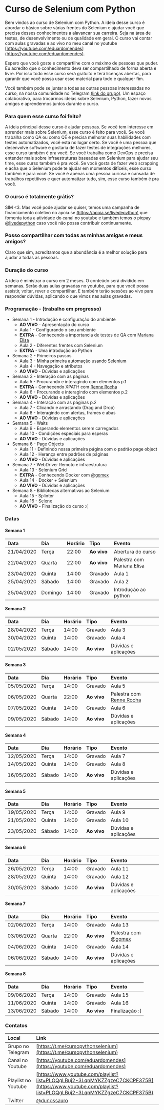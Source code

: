 # Curso de Selenium com Python

Bem vindos ao curso de Selenium com Python. A ideia desse curso é abordar o básico sobre várias frentes do Selenium e ajudar você que precisa desses conhecimentos a alavancar sua carreira. Seja na área de testes, de desenvolvimento ou de qualidade em geral. O curso vai contar com aulas gravadas e ao vivo no meu canal no youtube [https://youtube.com/eduardomendes](https://youtube.com/eduardomendes).

Espero que você goste e compartilhe com o máximo de pessoas que puder. Eu acredito que o conhecimento deva ser compartilhado de forma aberta e livre. Por isso todo esse curso será gratuito e terá licenças abertas, para garantir que você possa usar esse material para todo e qualquer fim.

Você também pode se juntar a todas as outras pessoas interessadas no curso, na nossa comunidade no Telegram [(link do grupo)](https://t.me/cursopythonselenium). Um espaço colaborativo, para trocarmos ideias sobre Selenium, Python, fazer novos amigos e aprendermos juntos durante o curso.


### Para quem esse curso foi feito?

A ideia principal desse curso é ajudar pessoas. Se você tem interesse em aprender mais sobre Selenium, esse curso é feito para você. Se você trabalha como QA ou como QE e precisa melhorar suas habilidades com testes automatizados, você está no lugar certo. Se você é uma pessoa que desenvolve software e gostaria de fazer testes de integrações melhores, esse curso também é pra você. Se você trabalha como DevOps e precisa entender mais sobre infraestruturas baseadas em Selenium para ajudar seu time, esse curso também é pra você. Se você gosta de fazer web scrapping e acha que o Selenium pode te ajudar em momentos difíceis, esse curso também é para você. Se você é apenas uma pessoa curiosa e cansada de trabalhos repetitivos e quer automatizar tudo, sim, esse curso também é pra você.

### O curso é totalmente grátis?

SIM <3. Mas você pode ajudar se quiser, temos uma campanha de financiamento coletivo no apoia.se [(https://apoia.se/livedepython)](https://apoia.se/livedepython) que fomenta toda a atividade do canal no youtube e também temos o picpay [@livedepython](https://picpay.me/livedepython) caso você não possa contribuir continuamente.

### Posso compartilhar com todas as minhas amigas e meus amigos?

Claro que sim, acreditamos que a abundância é a melhor solução para ajudar a todas as pessoas.

### Duração do curso

A ideia é ministrar o curso em 2 meses. O conteúdo será dividido em semanas. Serão duas aulas gravadas no youtube, para que você possa assistir, voltar, rever e compartilhar. E também terão sessões ao vivo para responder dúvidas, aplicando o que vimos nas aulas gravadas.


### Programação - (trabalho em progresso)
- Semana 1 - Introdução e configuração do ambiente
  - **AO VIVO** - Apresentação do curso
  - Aula 1 - Configurando o seu ambiente
  - **EXTRA** - Conhecendo a importancia de testes de QA com [Mariana Elisa](https://www.linkedin.com/in/mariana-elisa-moises/)
  - Aula 2 - Diferentes frentes com Selenium
  - **EXTRA** - Uma introdução ao Python
- Semana 2 - Primeiros passos
  - Aula 3 - Minha primeira automação usando Selenium
  - Aula 4 - Navegação e atributos
  - **AO VIVO** - Dúvidas e aplicações
- Semana 3 - Interação com as páginas
  - Aula 5 - Procurando e interagindo com elementos p.1
  - **EXTRA** - Conhecendo XPATH com [Renne Rocha](https://twitter.com/rennerocha)
  - Aula 6 - Procurando e interagindo com elementos p.2
  - **AO VIVO** - Dúvidas e aplicações
- Semana 4 - Interação com as páginas p.2
  - Aula 7 - Clicando e arrastando (Drag and Drop)
  - Aula 8 - Interagindo com alertas, frames e abas
  - **AO VIVO** - Dúvidas e aplicações
- Semana 5 - Waits
  - Aula 9 - Esperando elementos serem carregados
  - Aula 10 - Condições especiais para esperas
  - **AO VIVO** - Dúvidas e aplicações
- Semana 6 - Page Objects
  - Aula 11 - Definindo nossa primeira página com o padrão page object
  - Aula 12 - Herança entre padrões de páginas
  - **AO VIVO** - Dúvidas e aplicações
- Semana 7 - WebDriver Remoto e infraestrutura
  - Aula 13 - Selenium Grid
  - **EXTRA** - Conhecendo Docker com [@gomex](https://twitter.com/gomex)
  - Aula 14 - Docker + Selenium
  - **AO VIVO** - Dúvidas e aplicações
- Semana 8 - Bibliotecas alternativas ao Selenium
  - Aula 15 - Splinter
  - Aula 16 - Selene
  - **AO VIVO** - Finalização do curso :(


### Datas

#### Semana 1

| Data       | Dia     | Horário | Tipo        | Evento |
|:-----------|:--------|:--------|:------------|:-------|
| 21/04/2020 | Terça   | 22:00   | **Ao vivo** | Abertura do curso |
| 22/04/2020 | Quarta  | 22:00   | **Ao vivo** | Palestra com [Mariana Elisa](https://www.linkedin.com/in/mariana-elisa-moises/) |
| 23/04/2020 | Quinta  | 14:00   | Gravado     | Aula 1 |
| 25/04/2020 | Sábado  | 14:00   | Gravado     | Aula 2 |
| 25/04/2020 | Domingo | 14:00   | Gravado     | Introdução ao python |

#### Semana 2

| Data       | Dia     | Horário | Tipo        | Evento |
|:-----------|:--------|:--------|:------------|:-------|
| 28/04/2020 | Terça   | 14:00   | Gravado     | Aula 3 |
| 30/04/2020 | Quinta  | 14:00   | Gravado     | Aula 4 |
| 02/05/2020 | Sábado  | 14:00   | **Ao vivo** | Dúvidas e aplicações |

#### Semana 3

| Data       | Dia     | Horário | Tipo        | Evento |
|:-----------|:--------|:--------|:------------|:-------|
| 05/05/2020 | Terça   | 14:00   | Gravado     | Aula 5 |
| 06/05/2020 | Quarta  | 22:00   | **Ao vivo** | Palestra com [Renne Rocha](https://twitter.com/rennerocha) |
| 07/05/2020 | Quinta  | 14:00   | Gravado     | Aula 6 |
| 09/05/2020 | Sábado  | 14:00   | **Ao vivo** | Dúvidas e aplicações |

#### Semana 4

| Data       | Dia     | Horário | Tipo        | Evento |
|:-----------|:--------|:--------|:------------|:-------|
| 12/05/2020 | Terça   | 14:00   | Gravado     | Aula 7 |
| 14/05/2020 | Quinta  | 14:00   | Gravado     | Aula 8 |
| 16/05/2020 | Sábado  | 14:00   | **Ao vivo** | Dúvidas e aplicações |

#### Semana 5

| Data       | Dia     | Horário | Tipo        | Evento  |
|:-----------|:--------|:--------|:------------|:--------|
| 19/05/2020 | Terça   | 14:00   | Gravado     | Aula 9  |
| 21/05/2020 | Quinta  | 14:00   | Gravado     | Aula 10 |
| 23/05/2020 | Sábado  | 14:00   | **Ao vivo** | Dúvidas e aplicações |

#### Semana 6

| Data       | Dia     | Horário | Tipo        | Evento  |
|:-----------|:--------|:--------|:------------|:--------|
| 26/05/2020 | Terça   | 14:00   | Gravado     | Aula 11 |
| 28/05/2020 | Quinta  | 14:00   | Gravado     | Aula 12 |
| 30/05/2020 | Sábado  | 14:00   | **Ao vivo** | Dúvidas e aplicações |

#### Semana 7

| Data       | Dia     | Horário | Tipo        | Evento  |
|:-----------|:--------|:--------|:------------|:--------|
| 02/06/2020 | Terça   | 14:00   | Gravado     | Aula 13 |
| 03/06/2020 | Quarta  | 22:00   | **Ao vivo** | Palestra com [@gomex](https://twitter.com/gomex) |
| 04/06/2020 | Quinta  | 14:00   | Gravado     | Aula 14 |
| 06/06/2020 | Sábado  | 14:00   | **Ao vivo** | Dúvidas e aplicações |

#### Semana 8

| Data       | Dia     | Horário | Tipo        | Evento  |
|:-----------|:--------|:--------|:------------|:--------|
| 09/06/2020 | Terça   | 14:00   | Gravado     | Aula 15 |
| 11/06/2020 | Quinta  | 14:00   | Gravado     | Aula 16 |
| 13/06/2020 | Sábado  | 14:00   | **Ao vivo** | Finalização :( |

### Contatos

| Local               | Link                              |
|:--------------------|:----------------------------------|
| Grupo no Telegram   | [https://t.me/cursopythonselenium](https://t.me/cursopythonselenium)  |
| Canal no Youtube    | [https://youtube.com/eduardomendes](https://youtube.com/eduardomendes) |
| Playlist no Youtube | [https://www.youtube.com/playlist?list=PLOQgLBuj2-3LqnMYKZZgzeC7CKCPF375B](https://www.youtube.com/playlist?list=PLOQgLBuj2-3LqnMYKZZgzeC7CKCPF375B) |
| Twitter             | [@dunossauro](https://twitter.com/dunossauro/) |
